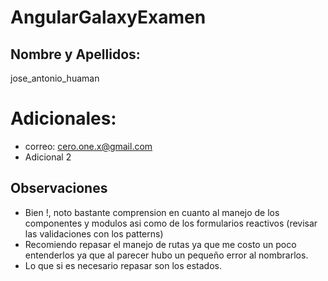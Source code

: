 # AngularGalaxyExamen

## Nombre y Apellidos:

jose_antonio_huaman

# Adicionales:

- correo: cero.one.x@gmail.com
- Adicional 2


## Observaciones


- Bien !, noto bastante comprension en cuanto al manejo de los componentes y modulos asi como de los formularios reactivos (revisar las validaciones con los patterns)
- Recomiendo repasar el manejo de rutas ya que me costo un poco entenderlos ya que al parecer hubo un pequeño error al nombrarlos.
- Lo que si es necesario repasar son los estados.
